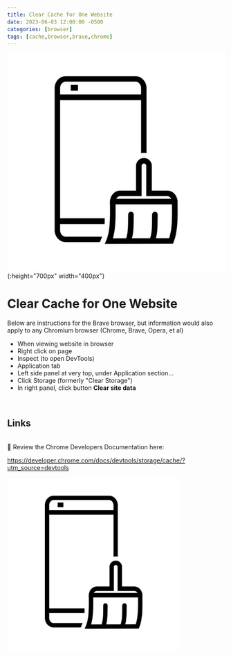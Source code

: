 ```yaml
---
title: Clear Cache for One Website
date: 2023-06-03 12:00:00 -0500
categories: [browser]
tags: [cache,browser,brave,chrome]
---
```



![Clear Cache](/assets/img/posts/clear-cache.jpg){:height="700px" width="400px"}

# Clear Cache for One Website



Below are instructions for the Brave browser, but information would also apply to any Chromium browser (Chrome, Brave, Opera, et al)
<br>
* When viewing website in browser
* Right click on page
* Inspect (to open DevTools)
* Application tab
* Left side panel at very top, under Application section...
* Click Storage (formerly "Clear Storage")
* In right panel, click button **Clear site data**
<br>

## Links
<br>
🔗 Review the Chrome Developers Documentation here: 

<https://developer.chrome.com/docs/devtools/storage/cache/?utm_source=devtools>

<!-- 

<img src="/assets/img/posts/clear-cache.jpg" alt="Clear Cache" style="height:700px; width:400px;" />

-->

<img src="/assets/img/posts/clear-cache.jpg" alt="Clear Cache" style="height:400px; width:400px;" />